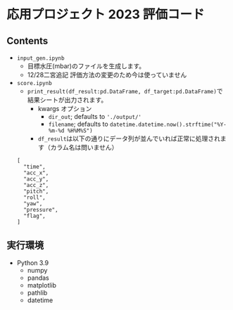 # 応用プロジェクト 2023 評価コード

## Contents

- `input_gen.ipynb`
  - 目標水圧(mbar)のファイルを生成します。
  - 12/28二宮追記 評価方法の変更のため今は使っていません
- `score.ipynb`
  - `print_result(df_result:pd.DataFrame, df_target:pd.DataFrame)`で結果シートが出力されます。
    - kwargs オプション
      - `dir_out`; defaults to `'./output/'`
      - `filename`; defaults to `datetime.datetime.now().strftime("%Y-%m-%d %H%M%S")`
    - `df_result`は以下の通りにデータ列が並んでいれば正常に処理されます（カラム名は問いません）
  ```
  [
    "time",
    "acc_x",
    "acc_y",
    "acc_z",
    "pitch",
    "roll",
    "yaw",
    "pressure",
    "flag",
  ]
  ```

## 実行環境

- Python 3.9
  - numpy
  - pandas
  - matplotlib
  - pathlib
  - datetime
